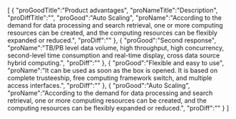 [
	{
		"proGoodTitle":"Product advantages",
		"proNameTitle":"Description",
		"proDiffTitle":"",
		"proGood":"Auto Scaling",
		"proName":"According to the demand for data processing and search retrieval, one or more computing resources can be created, and the computing resources can be flexibly expanded or reduced.",
		"proDiff":""
	},
	{
		"proGood":"Second response",
		"proName":"TB/PB level data volume, high throughput, high concurrency, second-level time consumption and real-time display, cross data source hybrid computing.",
		"proDiff":""
	},
	{
		"proGood":"Flexible and easy to use",
		"proName":"It can be used as soon as the box is opened. It is based on complete trusteeship, free computing framework switch, and multiple access interfaces.",
		"proDiff":""
	},
	{
		"proGood":"Auto Scaling",
		"proName":"According to the demand for data processing and search retrieval, one or more computing resources can be created, and the computing resources can be flexibly expanded or reduced.",
		"proDiff":""
	}
]